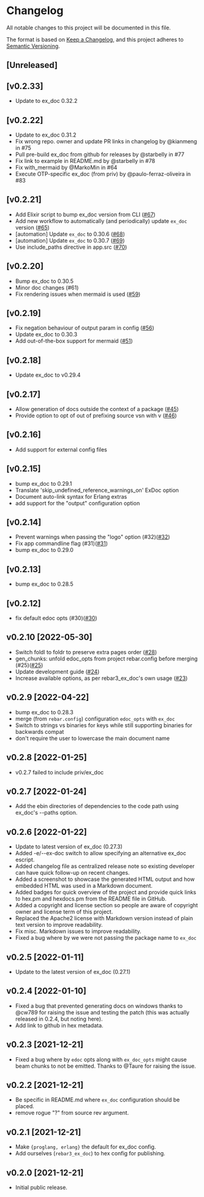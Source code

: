 # Changelog

All notable changes to this project will be documented in this file.

The format is based on [Keep a Changelog](https://keepachangelog.com/en/1.0.0/),
and this project adheres to [Semantic Versioning](https://semver.org/spec/v2.0.0.html).

## [Unreleased]

## [v0.2.33]

- Update to ex_doc 0.32.2

## [v0.2.22]

- Update to ex_doc 0.31.2
- Fix wrong repo. owner and update PR links in changelog by @kianmeng in #75
- Pull pre-build ex_doc from github for releases by @starbelly in #77
- Fix link to example in README.md by @starbelly in #78
- Fix with_mermaid by @MarkoMin in #64
- Execute OTP-specific ex_doc (from priv) by @paulo-ferraz-oliveira in #83

## [v0.2.21]

- Add Elixir script to bump ex_doc version from CLI ([#67](https://github.com/starbelly/rebar3_ex_doc/pull/67))
- Add new workflow to automatically (and periodically) update `ex_doc` version ([#65](https://github.com/starbelly/rebar3_ex_doc/pull/65))
- [automation] Update `ex_doc` to 0.30.6 ([#68](https://github.com/starbelly/rebar3_ex_doc/pull/68))
- [automation] Update `ex_doc` to 0.30.7 ([#69](https://github.com/starbelly/rebar3_ex_doc/pull/69))
- Use include_paths directive in app.src ([#70](https://github.com/starbelly/rebar3_ex_doc/pull/70))

## [v0.2.20]

- Bump ex_doc to 0.30.5
- Minor doc changes (#61)
- Fix rendering issues when mermaid is used ([#59](https://github.com/starbelly/rebar3_ex_doc/pull/59))


## [v0.2.19]

* Fix negation behaviour of output param in config ([#56](https://github.com/starbelly/rebar3_ex_doc/pull/56))
* Update ex_doc to 0.30.3
* Add out-of-the-box support for mermaid ([#51](https://github.com/starbelly/rebar3_ex_doc/pull/51))

## [v0.2.18]

* Update ex_doc to v0.29.4

## [v0.2.17]

* Allow generation of docs outside the context of a package ([#45](https://github.com/starbelly/rebar3_ex_doc/pull/45))
* Provide option to opt of out of prefixing source vsn with v ([#46](https://github.com/starbelly/rebar3_ex_doc/pull/46))

## [v0.2.16]

 -  Add support for external config files

## [v0.2.15]

 - bump ex_doc to 0.29.1
 - Translate 'skip_undefined_reference_warnings_on' ExDoc option
 - Document auto-link syntax for Erlang extras
 - add support for the "output" configuration option

## [v0.2.14]

 - Prevent warnings when passing the "logo" option (#32)([#32](https://github.com/starbelly/rebar3_ex_doc/pull/32))
 - Fix app commandline flag (#31)([#31](https://github.com/starbelly/rebar3_ex_doc/pull/31))
 - bump ex_doc to 0.29.0

## [v0.2.13]

  - bump ex_doc to 0.28.5

## [v0.2.12]

 - fix default edoc opts (#30)([#30](https://github.com/starbelly/rebar3_ex_doc/pull/30))

## v0.2.10 [2022-05-30]

  - Switch foldl to foldr to preserve extra pages order ([#28](https://github.com/starbelly/rebar3_ex_doc/pull/28))
  - gen_chunks: unfold edoc_opts from project rebar.config before merging (#25)([#25](https://github.com/starbelly/rebar3_ex_doc/pull/25))
  - Update development guide ([#24](https://github.com/starbelly/rebar3_ex_doc/pull/24))
  - Increase available options, as per rebar3_ex_doc's own usage ([#23](https://github.com/starbelly/rebar3_ex_doc/pull/23))

## v0.2.9 [2022-04-22]

 - bump ex_doc to 0.28.3
 - merge (from `rebar.config`) configuration `edoc_opts` with `ex_doc`
 - Switch to strings vs binaries for keys while still supporting binaries for backwards compat
 - don't require the user to lowercase the main document name

## v0.2.8 [2022-01-25]

 - v0.2.7 failed to include priv/ex_doc

## v0.2.7 [2022-01-24]

- Add the ebin directories of dependencies to the code path using ex_doc's --paths option.

## v0.2.6 [2022-01-22]

- Update to latest version of ex_doc (0.27.3)
- Added -e/--ex-doc switch to allow specifying an alternative ex_doc escript.
- Added changelog file as centralized release note so existing developer can
  have quick follow-up on recent changes.
- Added a screenshot to showcase the generated HTML output and how embedded
  HTML was used in a Markdown document.
- Added badges for quick overview of the project and provide quick links
  to hex.pm and hexdocs.pm from the README file in GitHub.
- Added a copyright and license section so people are aware of copyright
  owner and license term of this project.
- Replaced the Apache2 license with Markdown version instead of plain text
  version to improve readability.
- Fix misc. Markdown issues to improve readability.
- Fixed a bug where by we were not passing the package name to `ex_doc`

## v0.2.5 [2022-01-11]

- Update to the latest version of ex_doc (0.27.1)

## v0.2.4 [2022-01-10]

- Fixed a bug that prevented generating docs on windows thanks to @cw789 for
  raising the issue and testing the patch (this was actually released in 0.2.4,
  but noting here).
- Add link to github in hex metadata.

## v0.2.3 [2021-12-21]

- Fixed a bug where by `edoc` opts along with `ex_doc_opts` might cause beam chunks
  to not be emitted. Thanks to @Taure for raising the issue.

## v0.2.2 [2021-12-21]

- Be specific in README.md where `ex_doc` configuration should be placed.
- remove rogue "?" from source rev argument.

## v0.2.1 [2021-12-21]

- Make `{proglang, erlang}` the default for ex_doc config.
- Add ourselves (`rebar3_ex_doc`) to hex config for publishing.


## v0.2.0 [2021-12-21]

- Initial public release.
